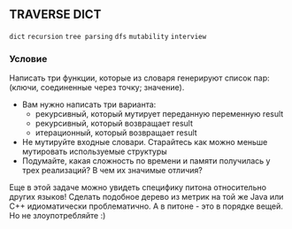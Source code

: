 ## TRAVERSE DICT

`dict` `recursion` `tree parsing` `dfs` `mutability` `interview`

### Условие

Написать три функции, которые из словаря генерируют список пар: (ключи, соединенные через точку; значение).

* Вам нужно написать три варианта:
  * рекурсивный, который мутирует переданную переменную result
  * рекурсивный, который возвращает result
  * итерационный, который возвращает result
* Не мутируйте входные словари. Старайтесь как можно меньше мутировать используемые структуры
* Подумайте, какая сложность по времени и памяти получилась у трех реализаций? В чем их значимые отличия?


Еще в этой задаче можно увидеть специфику питона относительно других языков!
Сделать подобное дерево из метрик на той же Java или C++ идиоматически проблематично. А в питоне - это в порядке вещей.
Но не злоупотребляйте :)
